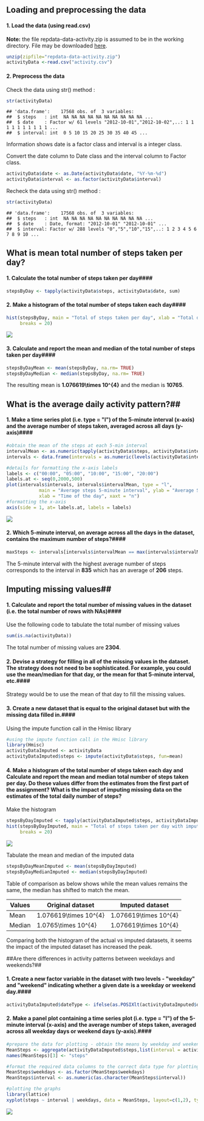 ## Loading and preprocessing the data ##

#### 1. Load the data (using read.csv) ####
**Note:** the file repdata-data-activity.zip is assumed to be in the working directory. File may be downloaded [here](https://d396qusza40orc.cloudfront.net/repdata%2Fdata%2Factivity.zip "repdata-data-activity file"). 


```r
unzip(zipfile="repdata-data-activity.zip")
activityData <-read.csv("activity.csv")
```

#### 2. Preprocess the data ####
Check the data using str() method :

```r
str(activityData)
```

```
## 'data.frame':	17568 obs. of  3 variables:
##  $ steps   : int  NA NA NA NA NA NA NA NA NA NA ...
##  $ date    : Factor w/ 61 levels "2012-10-01","2012-10-02",..: 1 1 1 1 1 1 1 1 1 1 ...
##  $ interval: int  0 5 10 15 20 25 30 35 40 45 ...
```
Information shows date is a factor class and interval is a integer class.


Convert the date column to Date class and the interval column to Factor class.

```r
activityData$date <- as.Date(activityData$date, "%Y-%m-%d")
activityData$interval <- as.factor(activityData$interval)
```

Recheck the data using str() method :

```r
str(activityData)
```

```
## 'data.frame':	17568 obs. of  3 variables:
##  $ steps   : int  NA NA NA NA NA NA NA NA NA NA ...
##  $ date    : Date, format: "2012-10-01" "2012-10-01" ...
##  $ interval: Factor w/ 288 levels "0","5","10","15",..: 1 2 3 4 5 6 7 8 9 10 ...
```

## What is mean total number of steps taken per day? ##

#### 1. Calculate the total number of steps taken per day####

```r
stepsByDay <- tapply(activityData$steps, activityData$date, sum)
```

#### 2. Make a histogram of the total number of steps taken each day####

```r
hist(stepsByDay, main = "Total of steps taken per day", xlab = "Total daily steps", 
     breaks = 20)
```

![](figure/unnamed-chunk-6-1.png) 

#### 3. Calculate and report the mean and median of the total number of steps taken per day####

```r
stepsByDayMean <- mean(stepsByDay, na.rm= TRUE)
stepsByDayMedian <- median(stepsByDay, na.rm= TRUE)
```
The resulting mean is **1.076619\times 10^{4}** and the median is **10765**.

## What is the average daily activity pattern?##
#### 1. Make a time series plot (i.e. type = "l") of the 5-minute interval (x-axis) and the average number of steps taken, averaged across all days (y-axis)####

```r
#obtain the mean of the steps at each 5-min interval
intervalMean <- as.numeric(tapply(activityData$steps, activityData$interval, mean, na.rm=TRUE))
intervals <- data.frame(intervals = as.numeric(levels(activityData$interval)), intervalMean)

#details for formatting the x-axis labels
labels <- c("00:00", "05:00", "10:00", "15:00", "20:00")
labels.at <- seq(0,2000,500)
plot(intervals$intervals, intervals$intervalMean, type = "l", 
            main = "Average steps 5-minute interval", ylab = "Average Steps",
            xlab = "Time of the day", xaxt = "n")
#formatting the x-axis
axis(side = 1, at= labels.at, labels = labels)
```

![](figure/unnamed-chunk-8-1.png) 


#### 2. Which 5-minute interval, on average across all the days in the dataset, contains the maximum number of steps?####

```r
maxSteps <- intervals[intervals$intervalMean == max(intervals$intervalMean),]
```
The 5-minute interval with the highest average number of steps corresponds to the interval in **835**  which has an average of  **206** steps.

## Imputing missing values##

#### 1. Calculate and report the total number of missing values in the dataset (i.e. the total number of rows with NAs)####
Use the following code to tabulate the total number of missing values

```r
sum(is.na(activityData))
```
The total number of missing values are **2304**. 

#### 2. Devise a strategy for filling in all of the missing values in the dataset. The strategy does not need to be sophisticated. For example, you could use the mean/median for that day, or the mean for that 5-minute interval, etc.####
Strategy would be to use the mean of that day to fill the missing values.

#### 3. Create a new dataset that is equal to the original dataset but with the missing data filled in.####
Using the impute function call in the Hmisc library

```r
#using the impute function call in the Hmisc library
library(Hmisc) 
activityDataImputed <- activityData
activityDataImputed$steps <- impute(activityData$steps, fun=mean)
```
#### 4. Make a histogram of the total number of steps taken each day and Calculate and report the mean and median total number of steps taken per day. Do these values differ from the estimates from the first part of the assignment? What is the impact of imputing missing data on the estimates of the total daily number of steps? ####
Make the histogram


```r
stepsByDayImputed <- tapply(activityDataImputed$steps, activityDataImputed$date, sum)
hist(stepsByDayImputed, main = "Total of steps taken per day with imputed values", xlab = "Total daily steps", 
     breaks = 20)
```

![](figure/unnamed-chunk-12-1.png) 

Tabulate the mean and median of the imputed data

```r
stepsByDayMeanImputed <- mean(stepsByDayImputed)
stepsByDayMedianImputed <- median(stepsByDayImputed)
```

Table of comparison as below shows while the mean values remains the same, the median has shifted to match the mean.  

Values  | Original dataset  | Imputed dataset 
------  | ----------------  | --------------- 
Mean    |1.076619\times 10^{4} | 1.076619\times 10^{4}
Median  |1.0765\times 10^{4} | 1.076619\times 10^{4}

Comparing both the histogram of the actual vs imputed datasets, it seems the impact of the imputed dataset has increased the peak. 

##Are there differences in activity patterns between weekdays and weekends?##

#### 1. Create a new factor variable in the dataset with two levels - "weekday" and "weekend" indicating whether a given date is a weekday or weekend day.####

```r
activityDataImputed$dateType <- ifelse(as.POSIXlt(activityDataImputed$date)$wday %in% c(0,6), 'weekend', 'weekday')
```
#### 2. Make a panel plot containing a time series plot (i.e. type = "l") of the 5-minute interval (x-axis) and the average number of steps taken, averaged across all weekday days or weekend days (y-axis).####

```r
#prepare the data for plotting - obtain the means by weekday and weekend
MeanSteps <- aggregate(activityDataImputed$steps,list(interval = activityDataImputed$interval, weekdays = activityDataImputed$dateType), mean)
names(MeanSteps)[3] <- "steps"

#format the required data columns to the correct data type for plotting
MeanSteps$weekdays <- as.factor(MeanSteps$weekdays)
MeanSteps$interval <- as.numeric(as.character(MeanSteps$interval))

#plotting the graphs
library(lattice)
xyplot(steps ~ interval | weekdays, data = MeanSteps, layout=c(1,2), type = "l")
```

![](figure/unnamed-chunk-15-1.png) 
